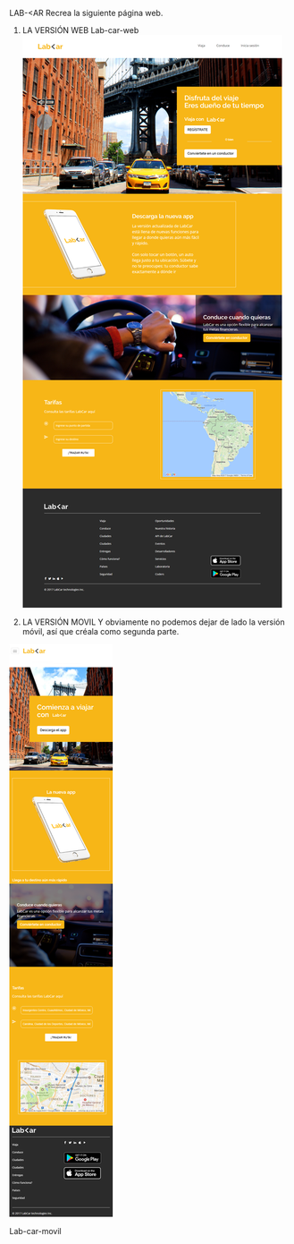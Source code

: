 LAB-<AR
Recrea la siguiente página web.
1. LA VERSIÓN WEB
Lab-car-web
![web](assets/images/web.png)

2. LA VERSIÓN MOVIL
Y obviamente no podemos dejar de lado la versión móvil, así que créala como segunda parte.

![mobile](assets/images/movil.png)

Lab-car-movil